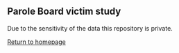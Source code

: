 ## Parole Board victim study

Due to the sensitivity of the data this repository is private. 


[Return to homepage](index.md)

